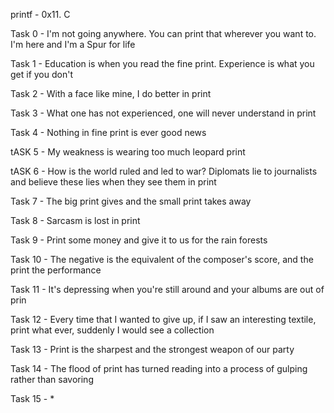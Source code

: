 printf - 0x11. C 

Task 0 - I'm not going anywhere. You can print that wherever you want to. I'm here and I'm a Spur for life

Task 1 - Education is when you read the fine print. Experience is what you get if you don't

Task 2 - With a face like mine, I do better in print

Task 3 -  What one has not experienced, one will never understand in print

Task 4 - Nothing in fine print is ever good news

tASK 5 -  My weakness is wearing too much leopard print

tASK 6 -  How is the world ruled and led to war? Diplomats lie to journalists and believe these lies when they see them in print
 
Task 7 - The big print gives and the small print takes away

Task 8 - Sarcasm is lost in print

Task 9 - Print some money and give it to us for the rain forests

Task 10 - The negative is the equivalent of the composer's score, and the print the performance

Task 11 - It's depressing when you're still around and your albums are out of prin

Task 12 - Every time that I wanted to give up, if I saw an interesting textile, print what ever, suddenly I would see a collection

Task 13 - Print is the sharpest and the strongest weapon of our party

Task 14 -  The flood of print has turned reading into a process of gulping rather than savoring

Task 15 -  *
